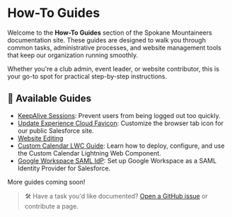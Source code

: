 # How-To Guides

Welcome to the **How-To Guides** section of the Spokane Mountaineers documentation site. These guides are designed to walk you through common tasks, administrative processes, and website management tools that keep our organization running smoothly.

Whether you're a club admin, event leader, or website contributor, this is your go-to spot for practical step-by-step instructions.

## 📘 Available Guides

- [KeepAlive Sessions](keepalive-sessions.md): Prevent users from being logged out too quickly.
- [Update Experience Cloud Favicon](update-experience-cloud-favicon.md): Customize the browser tab icon for our public Salesforce site.
- [Website Editing](website-editing.md)
- [Custom Calendar LWC Guide](custom-calendar-lwc.md): Learn how to deploy, configure, and use the Custom Calendar Lightning Web Component.
- [Google Workspace SAML IdP](how-to-guides/google-workspace-saml-idp.md): Set up Google Workspace as a SAML Identity Provider for Salesforce.

More guides coming soon!

> 🛠 Have a task you'd like documented? [Open a GitHub issue](https://github.com/jasonkradams/smi/issues/new) or contribute a page.
